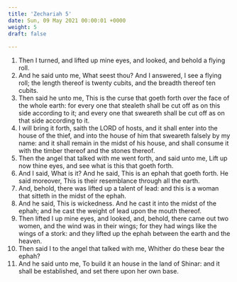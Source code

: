 ```yaml
---
title: 'Zechariah 5'
date: Sun, 09 May 2021 00:00:01 +0000
weight: 5
draft: false
  
---
```


1. Then I turned, and lifted up mine eyes, and looked, and behold a flying roll.
2. And he said unto me, What seest thou? And I answered, I see a flying roll; the length thereof is twenty cubits, and the breadth thereof ten cubits.
3. Then said he unto me, This is the curse that goeth forth over the face of the whole earth: for every one that stealeth shall be cut off as on this side according to it; and every one that sweareth shall be cut off as on that side according to it.
4. I will bring it forth, saith the LORD of hosts, and it shall enter into the house of the thief, and into the house of him that sweareth falsely by my name: and it shall remain in the midst of his house, and shall consume it with the timber thereof and the stones thereof.
5. Then the angel that talked with me went forth, and said unto me, Lift up now thine eyes, and see what is this that goeth forth.
6. And I said, What is it? And he said, This is an ephah that goeth forth. He said moreover, This is their resemblance through all the earth.
7. And, behold, there was lifted up a talent of lead: and this is a woman that sitteth in the midst of the ephah.
8. And he said, This is wickedness. And he cast it into the midst of the ephah; and he cast the weight of lead upon the mouth thereof.
9. Then lifted I up mine eyes, and looked, and, behold, there came out two women, and the wind was in their wings; for they had wings like the wings of a stork: and they lifted up the ephah between the earth and the heaven.
10. Then said I to the angel that talked with me, Whither do these bear the ephah?
11. And he said unto me, To build it an house in the land of Shinar: and it shall be established, and set there upon her own base.
